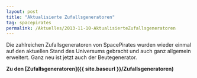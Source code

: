 ```yaml
---
layout: post
title: "Aktualisierte Zufallsgeneratoren"
tag: spacepirates
permalink: /Aktuelles/2013-11-10-AktualisierteZufallsgeneratoren
---
```


Die zahlreichen Zufallsgeneratoren von SpacePirates wurden wieder einmal auf den aktuellen Stand des Universums gebracht und auch ganz allgemein erweitert. Ganz neu ist jetzt auch der Beutegenerator.

**Zu den [Zufallsgeneratoren]({{ site.baseurl }}/Zufallsgeneratoren)**


